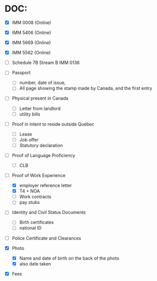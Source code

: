 # DOC:
- [x] IMM 0008 (Online)
- [x] IMM 5406  (Online)
- [x] IMM 5669 (Online)
- [x] IMM 5562 (Online)  
- [ ] Schedule 7B Stream B IMM 0136

- [ ] Passport
	- [ ] number, date of issue,
	- [ ] All page showing the stamp made by Canada, and the first entry
- [ ] Physical present in Canada
	- [ ] Letter from landlord
	- [ ] utility bills
- [ ] Proof in intent to reside outside Quebec
	- [ ] Lease 
	- [ ] Job offer
	- [ ] Statutory declaration
- [ ] Proof of Language Proficiency
	- [ ] CLB
- [ ] Proof of Work Experience
	- [x] employer reference letter
	- [x] T4 + NOA
	- [ ] Work contracts
	- [ ] pay stubs
- [ ] Identity and Civil Status Documents
	- [ ] Birth certificates
	- [ ]  national ID
- [ ] Police Certificate and Clearances
- [x] Photo
	- [x] Name and date of birth on the back of the photo
	- [x] also date taken
- [x] Fees